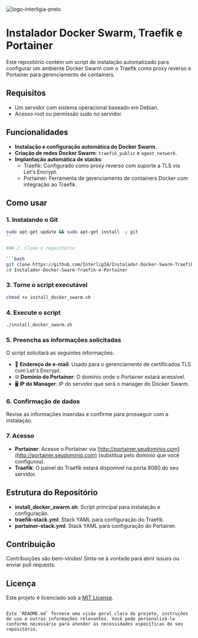 
![logo-interligia-preto](https://github.com/user-attachments/assets/66634014-b7ac-497c-8a58-cf15185a6291)

# Instalador Docker Swarm, Traefik e Portainer

Este repositório contém um script de instalação automatizado para configurar um ambiente Docker Swarm com o Traefik como proxy reverso e Portainer para gerenciamento de containers.

## Requisitos

- Um servidor com sistema operacional baseado em Debian.
- Acesso root ou permissão sudo no servidor.

## Funcionalidades

- **Instalação e configuração automática do Docker Swarm**.
- **Criação de redes Docker Swarm**: `traefik_public` e `agent_network`.
- **Implantação automática de stacks**:
  - Traefik: Configurado como proxy reverso com suporte a TLS via Let's Encrypt.
  - Portainer: Ferramenta de gerenciamento de containers Docker com integração ao Traefik.

## Como usar
### 1. Instalando o Git

```bash
sudo apt-get update && sudo apt-get install -y git
``

### 2. Clone o repositório

```bash
git clone https://github.com/InterligIA/Instalador-Docker-Swarm-Traefik-e-Portainer.git
cd Instalador-Docker-Swarm-Traefik-e-Portainer
```

### 3. Torne o script executável

```bash
chmod +x install_docker_swarm.sh
```

### 4. Execute o script

```bash
./install_docker_swarm.sh
```

### 5. Preencha as informações solicitadas

O script solicitará as seguintes informações:

- 📧 **Endereço de e-mail**: Usado para o gerenciamento de certificados TLS com Let's Encrypt.
- 🌐 **Domínio do Portainer**: O domínio onde o Portainer estará acessível.
- 🖥️ **IP do Manager**: IP do servidor que será o manager do Docker Swarm.

### 6. Confirmação de dados

Revise as informações inseridas e confirme para prosseguir com a instalação.

### 7. Acesso

- **Portainer**: Acesse o Portainer via [http://portainer.seudominio.com](http://portainer.seudominio.com) (substitua pelo domínio que você configurou).
- **Traefik**: O painel do Traefik estará disponível na porta 8080 do seu servidor.

## Estrutura do Repositório

- **install_docker_swarm.sh**: Script principal para instalação e configuração.
- **traefik-stack.yml**: Stack YAML para configuração do Traefik.
- **portainer-stack.yml**: Stack YAML para configuração do Portainer.

## Contribuição

Contribuições são bem-vindas! Sinta-se à vontade para abrir issues ou enviar pull requests.

## Licença

Este projeto é licenciado sob a [MIT License](LICENSE).
```

Este `README.md` fornece uma visão geral clara do projeto, instruções de uso e outras informações relevantes. Você pode personalizá-lo conforme necessário para atender às necessidades específicas do seu repositório.
